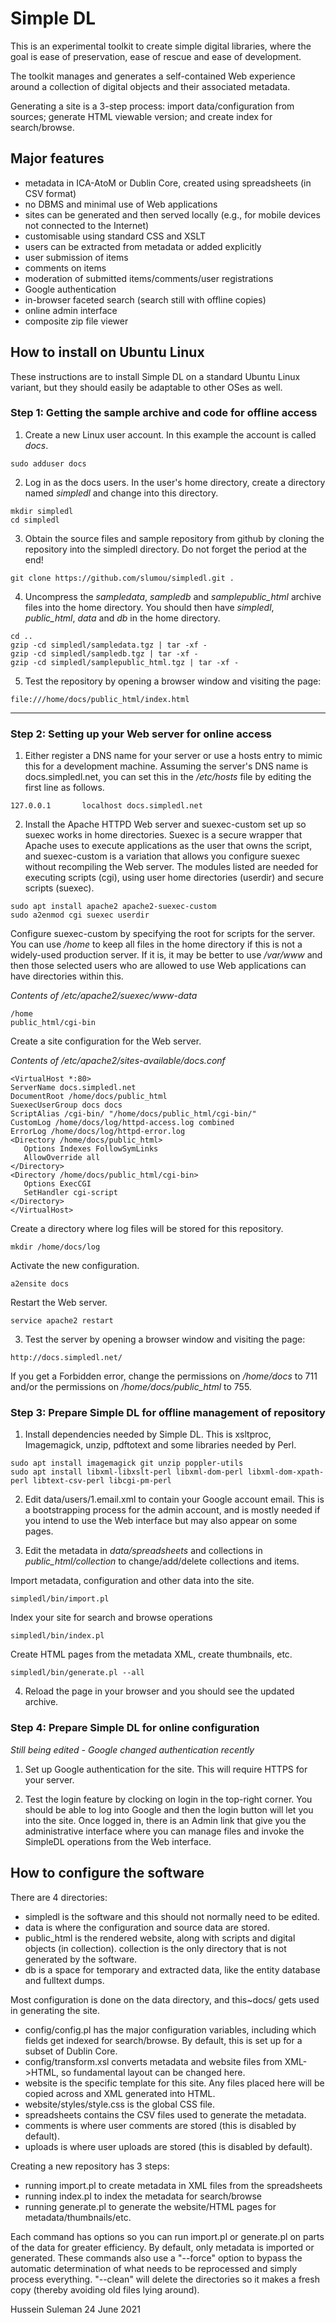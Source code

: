 # Simple DL

This is an experimental toolkit to create simple digital libraries, where the goal is
ease of preservation, ease of rescue and ease of development.

The toolkit manages and generates a self-contained Web experience around a
collection of digital objects and their associated metadata.  

Generating a site is a 3-step process: import data/configuration from sources; generate
HTML viewable version; and create index for search/browse.

## Major features

* metadata in ICA-AtoM or Dublin Core, created using spreadsheets (in CSV
format)
* no DBMS and minimal use of Web applications
* sites can be generated and then served locally (e.g., for mobile devices
not connected to the Internet)
* customisable using standard CSS and XSLT
* users can be extracted from metadata or added explicitly
* user submission of items
* comments on items
* moderation of submitted items/comments/user registrations
* Google authentication
* in-browser faceted search (search still with offline copies)
* online admin interface
* composite zip file viewer

## How to install on Ubuntu Linux

These instructions are to install Simple DL on a standard Ubuntu Linux variant, but they should easily be adaptable to other OSes as well.

### Step 1: Getting the sample archive and code for offline access

1. Create a new Linux user account.  In this example the account is called *docs*.

```
sudo adduser docs
```

2. Log in as the docs users.  In the user's home directory, create a directory named *simpledl* and change into this directory.

```
mkdir simpledl
cd simpledl
```

3. Obtain the source files and sample repository from github by cloning the repository into the simpledl directory.  Do not forget the period at the end!

```
git clone https://github.com/slumou/simpledl.git .
```

4. Uncompress the *sampledata*, *sampledb* and *samplepublic_html* archive files into the home directory.  You should then have *simpledl*, *public_html*, *data* and *db* in the home directory.

```
cd ..
gzip -cd simpledl/sampledata.tgz | tar -xf -
gzip -cd simpledl/sampledb.tgz | tar -xf -
gzip -cd simpledl/samplepublic_html.tgz | tar -xf -
```

5. Test the repository by opening a browser window and visiting the page:

```
file:///home/docs/public_html/index.html
```
-----

### Step 2: Setting up your Web server for online access

1. Either register a DNS name for your server or use a hosts entry to mimic this for a development machine.  Assuming the server's DNS name is docs.simpledl.net, you can set this in the */etc/hosts* file by editing the first line as follows.

```
127.0.0.1       localhost docs.simpledl.net
```

2. Install the Apache HTTPD Web server and suexec-custom set up so suexec works in home directories.  Suexec is a secure wrapper that Apache uses to execute applications as the user that owns the script, and suexec-custom is a variation that allows you configure suexec without recompiling the Web server.  The modules listed are needed for executing scripts (cgi), using user home directories (userdir) and secure scripts (suexec).

```
sudo apt install apache2 apache2-suexec-custom
sudo a2enmod cgi suexec userdir
```

Configure suexec-custom by specifying the root for scripts for the server.  You can use */home* to keep all files in the home directory if this is not a widely-used production server.  If it is, it may be better to use */var/www* and then those selected users who are allowed to use Web applications can have directories within this.

*Contents of /etc/apache2/suexec/www-data*

    /home
    public_html/cgi-bin

Create a site configuration for the Web server.

*Contents of /etc/apache2/sites-available/docs.conf*

    <VirtualHost *:80>
    ServerName docs.simpledl.net
    DocumentRoot /home/docs/public_html
    SuexecUserGroup docs docs
    ScriptAlias /cgi-bin/ "/home/docs/public_html/cgi-bin/"
    CustomLog /home/docs/log/httpd-access.log combined
    ErrorLog /home/docs/log/httpd-error.log
    <Directory /home/docs/public_html>
       Options Indexes FollowSymLinks
       AllowOverride all
    </Directory>
    <Directory /home/docs/public_html/cgi-bin>
       Options ExecCGI
       SetHandler cgi-script
    </Directory>
    </VirtualHost>

Create a directory where log files will be stored for this repository.

```
mkdir /home/docs/log
```

Activate the new configuration.

```
a2ensite docs
```

Restart the Web server.

```
service apache2 restart
```

3. Test the server by opening a browser window and visiting the page:

```
http://docs.simpledl.net/
```

If you get a Forbidden error, change the permissions on */home/docs* to 711 and/or the permissions on */home/docs/public_html* to 755.

### Step 3: Prepare Simple DL for offline management of repository

1. Install dependencies needed by Simple DL.  This is xsltproc, Imagemagick, unzip, pdftotext and some libraries needed by Perl.

```
sudo apt install imagemagick git unzip poppler-utils
sudo apt install libxml-libxslt-perl libxml-dom-perl libxml-dom-xpath-perl libtext-csv-perl libcgi-pm-perl
```

2. Edit data/users/1.email.xml to contain your Google account email.  This is a bootstrapping process for the admin account, and is mostly needed if you intend to use the Web interface but may also appear on some pages.

3. Edit the metadata in *data/spreadsheets* and collections in *public_html/collection* to change/add/delete collections and items.

Import metadata, configuration and other data into the site.

```
simpledl/bin/import.pl
```

Index your site for search and browse operations 

```
simpledl/bin/index.pl
```

Create HTML pages from the metadata XML, create thumbnails, etc.

```
simpledl/bin/generate.pl --all
```

4. Reload the page in your browser and you should see the updated archive.

### Step 4: Prepare Simple DL for online configuration

*Still being edited - Google changed authentication recently*

1. Set up Google authentication for the site.  This will require HTTPS for your server.

2. Test the login feature by clocking on login in the top-right corner.  You should be able to log into Google and then the login button will let you into the site.  Once logged in, there is an Admin link that give you the administrative interface where you can manage files and invoke the SimpleDL operations from the Web interface.


## How to configure the software

There are 4 directories:

* simpledl is the software and this should not normally need to be edited.
* data is where the configuration and source data are stored.
* public_html is the rendered website, along with scripts and digital objects (in collection). collection is the only directory that is not generated by the software.
* db is a space for temporary and extracted data, like the entity database and fulltext dumps.

Most configuration is done on the data directory, and this~docs/ gets used in generating the site.

* config/config.pl has the major configuration variables, including which
  fields get indexed for search/browse.  By default, this is set up for a subset of Dublin Core.
* config/transform.xsl converts metadata and website files from XML->HTML, so fundamental layout can be changed here.
* website is the specific template for this site.  Any files placed here will be copied across and XML generated into HTML.
* website/styles/style.css is the global CSS file.
* spreadsheets contains the CSV files used to generate the metadata.
* comments is where user comments are stored (this is disabled by default).
* uploads is where user uploads are stored (this is disabled by default).

Creating a new repository has 3 steps:

* running import.pl to create metadata in XML files from the spreadsheets
* running index.pl to index the metadata for search/browse
* running generate.pl to generate the website/HTML pages for metadata/thumbnails/etc.

Each command has options so you can run import.pl or generate.pl on parts of the data for greater efficiency.  By default, only metadata is imported or generated.  These commands also use a "--force" option to bypass the automatic determination of what needs to be reprocessed and simply process everything.  "--clean" will delete the directories so it makes a fresh copy (thereby avoiding old files lying around).

Hussein Suleman
24 June 2021
 
